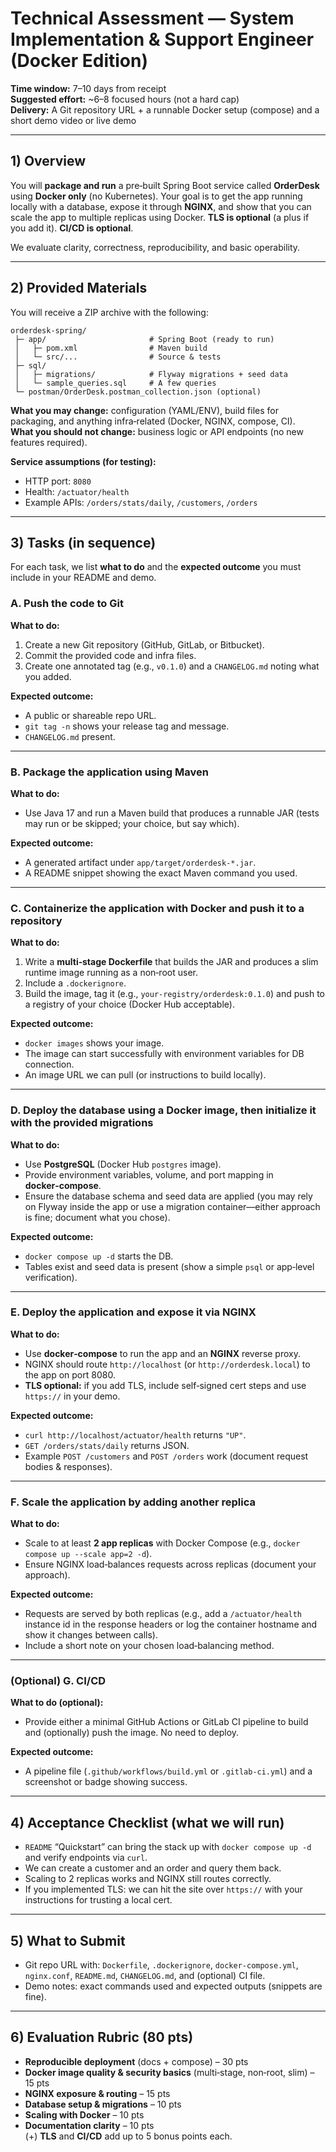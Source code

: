 
# Technical Assessment — System Implementation & Support Engineer (Docker Edition)

**Time window:** 7–10 days from receipt  
**Suggested effort:** ~6–8 focused hours (not a hard cap)  
**Delivery:** A Git repository URL + a runnable Docker setup (compose) and a short demo video or live demo

---

## 1) Overview
You will **package and run** a pre‑built Spring Boot service called **OrderDesk** using **Docker only** (no Kubernetes). Your goal is to get the app running locally with a database, expose it through **NGINX**, and show that you can scale the app to multiple replicas using Docker. **TLS is optional** (a plus if you add it). **CI/CD is optional**.

We evaluate clarity, correctness, reproducibility, and basic operability.

---

## 2) Provided Materials
You will receive a ZIP archive with the following:

```
orderdesk-spring/
 ├─ app/                       # Spring Boot (ready to run)
 │   ├─ pom.xml                # Maven build
 │   └─ src/...                # Source & tests
 ├─ sql/
 │   ├─ migrations/            # Flyway migrations + seed data
 │   └─ sample_queries.sql     # A few queries
 └─ postman/OrderDesk.postman_collection.json (optional)
```

**What you may change:** configuration (YAML/ENV), build files for packaging, and anything infra‑related (Docker, NGINX, compose, CI).  
**What you should not change:** business logic or API endpoints (no new features required).

**Service assumptions (for testing):**
- HTTP port: `8080`
- Health: `/actuator/health`
- Example APIs: `/orders/stats/daily`, `/customers`, `/orders`

---

## 3) Tasks (in sequence)
For each task, we list **what to do** and the **expected outcome** you must include in your README and demo.

### A. Push the code to Git
**What to do:**  
1. Create a new Git repository (GitHub, GitLab, or Bitbucket).  
2. Commit the provided code and infra files.  
3. Create one annotated tag (e.g., `v0.1.0`) and a `CHANGELOG.md` noting what you added.

**Expected outcome:**  
- A public or shareable repo URL.  
- `git tag -n` shows your release tag and message.  
- `CHANGELOG.md` present.

---

### B. Package the application using Maven
**What to do:**  
- Use Java 17 and run a Maven build that produces a runnable JAR (tests may run or be skipped; your choice, but say which).

**Expected outcome:**  
- A generated artifact under `app/target/orderdesk-*.jar`.  
- A README snippet showing the exact Maven command you used.

---

### C. Containerize the application with Docker and push it to a repository
**What to do:**  
1. Write a **multi‑stage Dockerfile** that builds the JAR and produces a slim runtime image running as a non‑root user.  
2. Include a `.dockerignore`.  
3. Build the image, tag it (e.g., `your-registry/orderdesk:0.1.0`) and push to a registry of your choice (Docker Hub acceptable).

**Expected outcome:**  
- `docker images` shows your image.  
- The image can start successfully with environment variables for DB connection.  
- An image URL we can pull (or instructions to build locally).

---

### D. Deploy the database using a Docker image, then initialize it with the provided migrations
**What to do:**  
- Use **PostgreSQL** (Docker Hub `postgres` image).  
- Provide environment variables, volume, and port mapping in **docker‑compose**.  
- Ensure the database schema and seed data are applied (you may rely on Flyway inside the app or use a migration container—either approach is fine; document what you chose).

**Expected outcome:**  
- `docker compose up -d` starts the DB.  
- Tables exist and seed data is present (show a simple `psql` or app‑level verification).

---

### E. Deploy the application and expose it via NGINX
**What to do:**  
- Use **docker‑compose** to run the app and an **NGINX** reverse proxy.  
- NGINX should route `http://localhost` (or `http://orderdesk.local`) to the app on port 8080.  
- **TLS optional:** if you add TLS, include self‑signed cert steps and use `https://` in your demo.

**Expected outcome:**  
- `curl http://localhost/actuator/health` returns `"UP"`.  
- `GET /orders/stats/daily` returns JSON.  
- Example `POST /customers` and `POST /orders` work (document request bodies & responses).

---

### F. Scale the application by adding another replica
**What to do:**  
- Scale to at least **2 app replicas** with Docker Compose (e.g., `docker compose up --scale app=2 -d`).  
- Ensure NGINX load‑balances requests across replicas (document your approach).

**Expected outcome:**  
- Requests are served by both replicas (e.g., add a `/actuator/health` instance id in the response headers or log the container hostname and show it changes between calls).  
- Include a short note on your chosen load‑balancing method.

---

### (Optional) G. CI/CD
**What to do (optional):**  
- Provide either a minimal GitHub Actions or GitLab CI pipeline to build and (optionally) push the image. No need to deploy.

**Expected outcome:**  
- A pipeline file (`.github/workflows/build.yml` or `.gitlab-ci.yml`) and a screenshot or badge showing success.

---

## 4) Acceptance Checklist (what we will run)
- `README` “Quickstart” can bring the stack up with `docker compose up -d` and verify endpoints via `curl`.  
- We can create a customer and an order and query them back.  
- Scaling to 2 replicas works and NGINX still routes correctly.  
- If you implemented TLS: we can hit the site over `https://` with your instructions for trusting a local cert.

---

## 5) What to Submit
- Git repo URL with: `Dockerfile`, `.dockerignore`, `docker-compose.yml`, `nginx.conf`, `README.md`, `CHANGELOG.md`, and (optional) CI file.  
- Demo notes: exact commands used and expected outputs (snippets are fine).

---

## 6) Evaluation Rubric (80 pts)
- **Reproducible deployment** (docs + compose) – 30 pts  
- **Docker image quality & security basics** (multi‑stage, non‑root, slim) – 15 pts  
- **NGINX exposure & routing** – 15 pts  
- **Database setup & migrations** – 10 pts  
- **Scaling with Docker** – 10 pts  
- **Documentation clarity** – 10 pts  
(+) **TLS** and **CI/CD** add up to 5 bonus points each.
